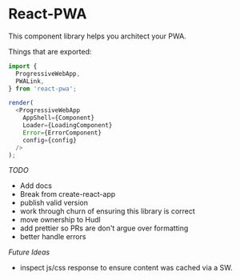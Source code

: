 # React-PWA

This component library helps you architect your PWA.

Things that are exported:

```js
import {
  ProgressiveWebApp,
  PWALink,
} from 'react-pwa';

render(
  <ProgressiveWebApp
    AppShell={Component}
    Loader={LoadingComponent}
    Error={ErrorComponent}
    config={config}
  />
);
```

*TODO*

- Add docs
- Break from create-react-app
- publish valid version
- work through churn of ensuring this library is correct
- move ownership to Hudl
- add prettier so PRs are don't argue over formatting
- better handle errors

*Future Ideas*
- inspect js/css response to ensure content was cached via a SW.
